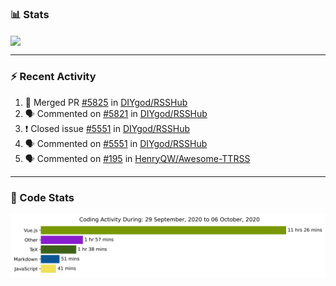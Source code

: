 ### :bar_chart: Stats

<a href="#">
  <img align="center" src="https://github-readme-stats.vercel.app/api?username=henryqw&count_private=true&show_icons=true" />
</a>
<!-- <a href="#">
  <img align="center" src="https://github-readme-stats-git-master.henryqw.vercel.app/api/top-langs/?username=HenryQW&layout=compact" />
</a> -->

---

### :zap: Recent Activity

<!--START_SECTION:activity-->

1. 🎉 Merged PR [#5825](https://github.com/DIYgod/RSSHub/pull/5825) in [DIYgod/RSSHub](https://github.com/DIYgod/RSSHub)
2. 🗣 Commented on [#5821](https://github.com/DIYgod/RSSHub/issues/5821) in [DIYgod/RSSHub](https://github.com/DIYgod/RSSHub)
3. ❗️ Closed issue [#5551](https://github.com/DIYgod/RSSHub/issues/5551) in [DIYgod/RSSHub](https://github.com/DIYgod/RSSHub)
4. 🗣 Commented on [#5551](https://github.com/DIYgod/RSSHub/issues/5551) in [DIYgod/RSSHub](https://github.com/DIYgod/RSSHub)
5. 🗣 Commented on [#195](https://github.com/HenryQW/Awesome-TTRSS/issues/195) in [HenryQW/Awesome-TTRSS](https://github.com/HenryQW/Awesome-TTRSS)
<!--END_SECTION:activity-->

---

### :calendar: Code Stats

![WakaTime](https://github.com/HenryQW/HenryQW/blob/master/images/stat.svg)
